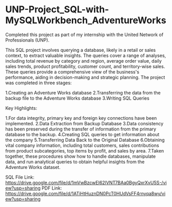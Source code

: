 # UNP-Project_SQL-with-MySQLWorkbench_AdventureWorks

Completed this project as part of my internship with the United Network of Professionals (UNP).

This SQL project involves querying a database, likely in a retail or sales context, to extract valuable insights. The queries cover a range of analyses, including total revenue by category and region, average order value, daily sales trends, product profitability, customer count, and territory-wise sales. These queries provide a comprehensive view of the business's performance, aiding in decision-making and strategic planning. The project was completed in three stages:

1.Creating an Adventure Works database
2.Transferring the data from the backup file to the Adventure Works database
3.Writing SQL Queries

Key Highlights:

1.For data integrity, primary key and foreign key connections have been implemented.
2.Data Extraction from Backup Database
3.Data consistency has been preserved during the transfer of information from the primary database to the backup.
4.Creating SQL queries to get information about the company
5.Transferring Data Back to the Original Database
6.Obtaining vital company information, including total customers, sales contributions from product subcategories, top items by profit, and sales by area.
7.Taken together, these procedures show how to handle databases, manipulate data, and run analytical queries to obtain helpful insights from the Adventure Works dataset.

SQL File Link: https://drive.google.com/file/d/1mVwBzcwEI62lVNT7BAa0BgyQxrXvU5S-/view?usp=sharing
PDF Link: https://drive.google.com/file/d/1ATiHtHuznDN0PcT0HUdVsFF4rnyqa8wy/view?usp=sharing
